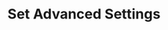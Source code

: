 ---
tag: m0205
codes:
- M205
title: Set Advanced Settings
long: Set various motion settings. See parameters for details.
notes:
- View the current setting with `M503`.
- If `EEPROM_SETTINGS` is enabled, these are saved with `M500`, loaded with `M501`,
  and reset with `M502`.
parameters:
- tag: X
  optional: true
  description: X max jerk (units/s)
  values:
  - tag: jerk
    type: float
- tag: Y
  optional: true
  description: Y max jerk (units/s)
  values:
  - tag: jerk
    type: float
- tag: Z
  optional: true
  description: Z max jerk (units/s)
  values:
  - tag: jerk
    type: float
- tag: E
  optional: true
  description: E max jerk (units/s)
  values:
  - tag: jerk
    type: float
- tag: B
  optional: true
  description: Minimum segment time (µs)
  values:
  - tag: µs
    type: int
- tag: S
  optional: true
  description: Minimum feedrate for print moves (units/s)
  values:
  - tag: units/s
    type: float
- tag: T
  optional: true
  description: Minimum feedrate for travel moves (units/s)
  values:
  - tag: units/s
    type: float
- tag: J
  optional: true
  description: Junction deviation (requires `JUNCTION_DEVIATION`)
  values:
  - tag: deviation
    type: float
example: 
examples:
- pre: Set some advanced settings.
  code: M205 T40 ; Travel feedrate = 40mm/s
---